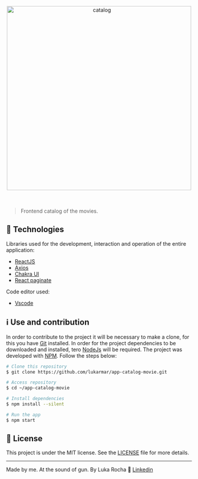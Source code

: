 <div align="center">
  <img alt="catalog" title="catalog" src="https://vejasp.abril.com.br/wp-content/uploads/2020/07/netflix-library.jpg?quality=70&strip=info&resize=850,567" width="500px" />
</div>


</br>
</br>



> Frontend catalog of the movies.


## :robot: Technologies

Libraries used for the development, interaction and operation of the entire application:

-  [ReactJS](https://reactjs.org/)
-  [Axios](https://github.com/axios/axios)
-  [Chakra UI](https://chakra-ui.com/)
-  [React paginate](https://github.com/AdeleD/react-paginate)

Code editor used:
-  [Vscode](https://code.visualstudio.com/)


## :information_source: Use and contribution

In order to contribute to the project it will be necessary to make a clone, for this you have [Git](https://git-scm.com/) installed. In order for the project dependencies to be downloaded and installed, tero [NodeJs](https://nodejs.org/en/) will be required. The project was developed with [NPM](https://www.npmjs.com/). Follow the steps below:

```bash
# Clone this repository
$ git clone https://github.com/lukarmar/app-catalog-movie.git

# Access repository
$ cd ~/app-catalog-movie

# Install dependencies
$ npm install --silent

# Run the app
$ npm start
```



## :memo: License
This project is under the MIT license. See the [LICENSE](LICENSE.md) file for more details.

---

Made by me. At the sound of gun. By Luka Rocha :wave: [Linkedin](https://www.linkedin.com/in/luka-martins/)
